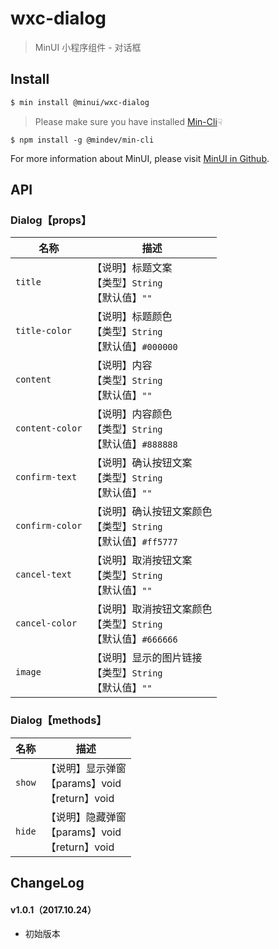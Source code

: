 # wxc-dialog

> MinUI 小程序组件 - 对话框

## Install

``` bash
$ min install @minui/wxc-dialog
```

> Please make sure you have installed [Min-Cli](https://github.com/meili/min-cli)☟

```
$ npm install -g @mindev/min-cli
```

For more information about MinUI, please visit [MinUI in Github](https://github.com/meili/minui).


## API

### Dialog【props】

| 名称                  | 描述                         |
|----------------------|------------------------------|
|`title`           | 【说明】标题文案<br>【类型】`String`<br>【默认值】`""`   |
|`title-color`      | 【说明】标题颜色<br>【类型】`String`<br>【默认值】`#000000`    |
|`content`         | 【说明】内容 <br>【类型】`String`<br>【默认值】`""`       |
|`content-color`    | 【说明】内容颜色<br>【类型】`String`<br>【默认值】`#888888`      |
|`confirm-text`     | 【说明】确认按钮文案 <br>【类型】`String`<br>【默认值】`""`               |
|`confirm-color`    | 【说明】确认按钮文案颜色<br>【类型】`String`<br>【默认值】`#ff5777`  |
|`cancel-text`      | 【说明】取消按钮文案   <br>【类型】`String`<br>【默认值】`""`           |
|`cancel-color`     | 【说明】取消按钮文案颜色<br>【类型】`String`<br>【默认值】`#666666`  |
|`image`           | 【说明】显示的图片链接     <br>【类型】`String`<br>【默认值】`""`              |


### Dialog【methods】

| 名称                  | 描述                         |
|----------------------|------------------------------|
|`show`         | 【说明】显示弹窗<br>【params】void<br>【return】void        |
|`hide`			| 【说明】隐藏弹窗<br>【params】void<br>【return】void		|


##  ChangeLog

#### v1.0.1（2017.10.24）

- 初始版本
